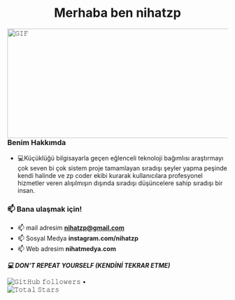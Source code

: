<h1 align="center">Merhaba  ben nihatzp </h1>
 <a target="_blank"><img align="left" height="250" width="550" alt="𝙶𝙸𝙵" src="https://i.pinimg.com/originals/31/ea/19/31ea19746dd0bcbee7a971b62a268d48.gif"></a>
<br/>



### Benim Hakkımda
- :computer:Küçüklüğü bilgisayarla geçen eğlenceli teknoloji bağımlısı araştırmayı çok seven bi çok sistem proje tamamlayan sıradışı şeyler yapma peşinde kendi halinde ve zp coder ekibi kurarak kullanıcılara profesyonel hizmetler veren alışılmışın dışında sıradışı düşüncelere sahip sıradışı bir insan.

### 📫 Bana ulaşmak için!
- 📫 mail adresim **nihatzp@gmail.com** 
- 📫 Sosyal Medya  **instagram.com/nihatzp** 
- 📫 Web adresim **nihatmedya.com**



***:computer:	DON'T REPEAT YOURSELF (KENDİNİ TEKRAR ETME)***
<br>



<p align="center">
  
  <img alt="𝙶𝚒𝚝𝙷𝚞𝚋 𝚏𝚘𝚕𝚕𝚘𝚠𝚎𝚛𝚜" src="https://img.shields.io/github/followers/nihatzp?label=Followers&style=social"> •   
  <img src="https://img.shields.io/github/stars/nihatzp?label=Stars" alt="𝚃𝚘𝚝𝚊𝚕 𝚂𝚝𝚊𝚛𝚜">
</p>

